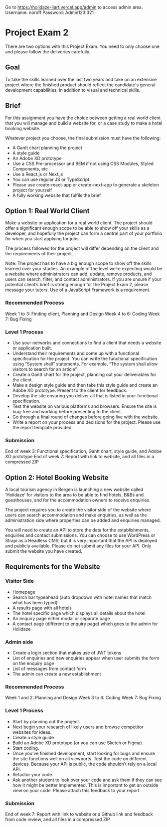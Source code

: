 Go to https://holidaze-liart.vercel.app/admin to access admin area.
Username: noroff
Password: Admin123!321

# Project Exam 2

There are two options with this Project Exam. You need to only choose one and
please follow the deliveries carefully.

## Goal

To take the skills learned over the last two years and take on an extensive
project where the finished product should reflect the candidate's general
development capabilities, in addition to visual and technical skills.

## Brief

For this assignment you have the choice between getting a real world client that
you will manage and build a website for, or a case study to make a hotel booking
website.

Whatever project you choose, the final submission must have the following:

-   A Gantt chart planning the project
-   A style guide
-   An Adobe XD prototype
-   Use a CSS Pre-processor and BEM if not using CSS Modules, Styled Components,
    etc
-   Use a React.js or Next.js
-   You can use regular JS or TypeScript
-   Please use create-react-app or create-next-app to generate a skeleton project
    for yourself
-   A fully working website that fulfils the brief

## Option 1: Real World Client

Make a website or application for a real world client. The project should offer
a significant enough scope to be able to show off your skills as a developer,
and hopefully the project can form a central part of your portfolio for when you
start applying for jobs.

The process followed for the project will differ depending on the client and the
requirements of their project.

Note: The project has to have a big enough scope to show off the skills learned
over your studies. An example of the level we’re expecting would be a website
where administrators can add, update, remove products, and users can search,
filter, and contact administrators. If you are unsure if your potential client’s
brief is strong enough for the Project Exam 2, please message your tutors. Use
of a JavaScript Framework is a requirement.

### Recommended Process

Week 1 to 3: Finding client, Planning and Design Week 4 to 6: Coding Week 7: Bug
Fixing

### Level 1 Process

-   Use your networks and connections to find a client that needs a website or
    application built.
-   Understand their requirements and come up with a functional specification for
    the project. You can write the functional specification using “System shall”
    statements. For example, “The system shall allow visitors to search for an
    article”
-   Create a Gantt chart for the project, planning out your deliverables for the
    client.
-   Make a design style guide and then take this style guide and create an Adobe
    XD prototype. Present to the client for feedback.
-   Develop the site ensuring you deliver all that is listed in your functional
    specification.
-   Test the website on various platforms and browsers. Ensure the site is
    bug-free and working before presenting to the client.
-   Go through a final round of changes before going live with the website.
-   Write a report on your process and decisions for the project. Please use the
    report template provided.

### Submission

End of week 3: Functional specification, Gantt chart, style guide, and Adobe XD
prototype End of week 7: Report with link to website, and all files in a
compressed ZIP

## Option 2: Hotel Booking Website

A local tourism agency in Bergen is launching a new website called ‘Holidaze’
for visitors to the area to be able to find hotels, B&Bs and guesthouses, and
for the accommodation owners to receive enquiries.

The project requires you to create the visitor side of the website where users
can search accommodation and make enquiries, as well as the administration side
where properties can be added and enquiries managed.

You will need to create an API to store the data for the establishments,
enquiries and contact submissions. You can choose to use WordPress or Strapi as
a Headless CMS, but it is very important that the API is deployed and publicly
available. Please do not submit any files for your API. Only submit the website
you have created.

## Requirements for the Website

### Visitor Side

-   Homepage
-   Search bar typeahead (auto dropdown with hotel names that match what has been
    typed)
-   A results page with all hotels
-   The hotel specific page which displays all details about the hotel
-   An enquiry page either modal or separate page
-   A contact page (different to enquiry page) which goes to the admin for
    Holidaze

### Admin side

-   Create a login section that makes use of JWT tokens
-   List of enquiries and new enquiries appear when user submits the form on the
    enquiry page
-   List of messages from contact form
-   The admin can create a new establishment

### Recommended Process

Week 1 and 2: Planning and Design Week 3 to 6: Coding Week 7: Bug Fixing

### Level 1 Process

-   Start by planning out the project.
-   Next begin your research of likely users and browse competitor websites for
    ideas.
-   Create a style guide
-   Build an Adobe XD prototype (or you can use Sketch or Figma).
-   Start coding.
-   Once you’ve finished development, start looking for bugs and ensure the site
    functions well on all viewports. Test the code on different devices. Because
    your API is public, the code shouldn’t rely on a local API.
-   Refactor your code.
-   Ask another student to look over your code and ask them if they can see how it
    might be better implemented. This is important to get an outside view on your
    code. Please attach this feedback to your report.

### Submission

End of week 7: Report with link to website or a Github link and feedback from
code review, and all files in a compressed ZIP
